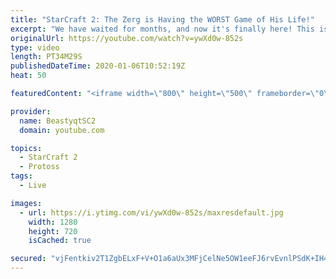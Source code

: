 ```yaml
---
title: "StarCraft 2: The Zerg is Having the WORST Game of His Life!"
excerpt: "We have waited for months, and now it's finally here! This is the VOID RAYS to GRANDMASTER series! With the new balance changes to speedy Void Rays in the latest patch, we can now begin the series right! At this point in the series, we are introducing other units into the composition to make the games"
originalUrl: https://youtube.com/watch?v=ywXd0w-852s
type: video
length: PT34M29S
publishedDateTime: 2020-01-06T10:52:19Z
heat: 50

featuredContent: "<iframe width=\"800\" height=\"500\" frameborder=\"0\" src=\"https://www.youtube.com/embed/ywXd0w-852s\" allow=\"accelerometer; autoplay; encrypted-media; gyroscope; picture-in-picture\" allowfullscreen></iframe>"

provider:
  name: BeastyqtSC2
  domain: youtube.com

topics:
  - StarCraft 2
  - Protoss
tags:
  - Live

images:
  - url: https://i.ytimg.com/vi/ywXd0w-852s/maxresdefault.jpg
    width: 1280
    height: 720
    isCached: true

secured: "vjFentkiv2T1ZgbELxF+V+O1a6aUx3MFjCelNe5OW1eeFJ6rvEvnlPSdK+IH4El8Cu3Jux2sPXm13oKBeiUbfVa7VKWtkqVPD7PaaAOYEjZC7Zr7QUn1rgVcrskgEcsN1iPt5DoQX6fWrg/m7nphVOOm5XfW7XRk/IYJhJEpUZtEz4Y/UOG1s1bJvMTklMCdOX8h4/RcWChPwjnd+H4ZpDKeH6O46Rg6mGy2h267tIWUvs/x1jLqjumCZs2xMAtQnn9Er8MhPHmLTWLXOL/7kcJO8Io6PhU2eLfPfTXhuDD1uYbaRnjTN7dc/ZmUtkDR1NcCitFU/zXE3Aui9B+tEy52VhLZXGeeEl99fkLnOzBwdRpOt5OX4R8hAHOmDLL5T5doSuyBM/GVSfyl5U5GOJCxzBG/jw7O6AB5owQYd2I=;gJv40Gp2CZ8Fs89bGTc+Ww=="
---
```



